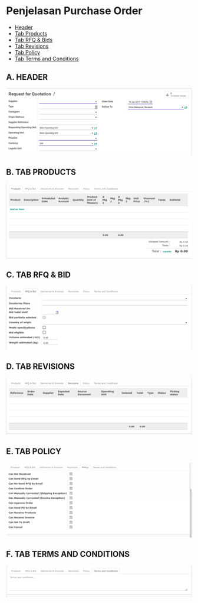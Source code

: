 # Penjelasan Purchase Order

* [Header](#header)
* [Tab Products](#tab-product)
* [Tab RFQ & Bids](#tab-rfq)
* [Tab Revisions](#tab-revision)
* [Tab Policy](#tab-policy)
* [Tab Terms and Conditions](#tab-term)

## <a name="header">A. HEADER</a>

![](../../img/purchase-order/penjelasan-header.png)

## <a name="tab-product">B. TAB PRODUCTS</a>

![](../../img/purchase-order/penjelasan-tab-product.png)

## <a name="tab-rfq">C. TAB RFQ & BID</a>

![](../../img/purchase-order/penjelasan-tab-rfq.png)

## <a name="tab-revision">D. TAB REVISIONS</a>

![](../../img/purchase-order/penjelasan-tab-revision.png)

## <a name="tab-policy">E. TAB POLICY</a>

![](../../img/purchase-order/penjelasan-tab-policy.png)

## <a name="tab-term">F. TAB TERMS AND CONDITIONS</a>

![](../../img/purchase-order/penjelasan-tab-term.png)
